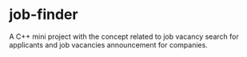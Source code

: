 # job-finder
A C++ mini project with the concept related to job vacancy search for applicants and job vacancies announcement for companies.
